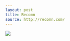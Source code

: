 ```yaml
---
layout: post
title: Recomn
source: http://recomn.com/
---
```


<img src="{{ site.baseurl }}/img/statap_img/recomn.png">
